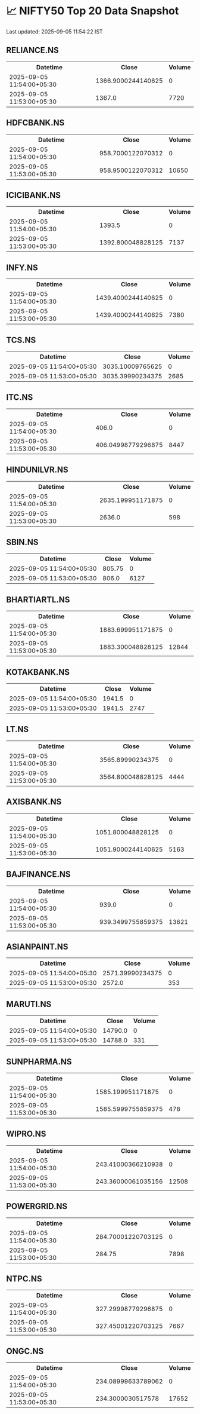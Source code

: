 # 📈 NIFTY50 Top 20 Data Snapshot

Last updated: 2025-09-05 11:54:22 IST

## RELIANCE.NS

<table>
  <tr><th>Datetime</th><th>Close</th><th>Volume</th></tr>
  <tr><td>2025-09-05 11:54:00+05:30</td><td>1366.9000244140625</td><td>0</td></tr>
  <tr><td>2025-09-05 11:53:00+05:30</td><td>1367.0</td><td>7720</td></tr>
</table>

## HDFCBANK.NS

<table>
  <tr><th>Datetime</th><th>Close</th><th>Volume</th></tr>
  <tr><td>2025-09-05 11:54:00+05:30</td><td>958.7000122070312</td><td>0</td></tr>
  <tr><td>2025-09-05 11:53:00+05:30</td><td>958.9500122070312</td><td>10650</td></tr>
</table>

## ICICIBANK.NS

<table>
  <tr><th>Datetime</th><th>Close</th><th>Volume</th></tr>
  <tr><td>2025-09-05 11:54:00+05:30</td><td>1393.5</td><td>0</td></tr>
  <tr><td>2025-09-05 11:53:00+05:30</td><td>1392.800048828125</td><td>7137</td></tr>
</table>

## INFY.NS

<table>
  <tr><th>Datetime</th><th>Close</th><th>Volume</th></tr>
  <tr><td>2025-09-05 11:54:00+05:30</td><td>1439.4000244140625</td><td>0</td></tr>
  <tr><td>2025-09-05 11:53:00+05:30</td><td>1439.4000244140625</td><td>7380</td></tr>
</table>

## TCS.NS

<table>
  <tr><th>Datetime</th><th>Close</th><th>Volume</th></tr>
  <tr><td>2025-09-05 11:54:00+05:30</td><td>3035.10009765625</td><td>0</td></tr>
  <tr><td>2025-09-05 11:53:00+05:30</td><td>3035.39990234375</td><td>2685</td></tr>
</table>

## ITC.NS

<table>
  <tr><th>Datetime</th><th>Close</th><th>Volume</th></tr>
  <tr><td>2025-09-05 11:54:00+05:30</td><td>406.0</td><td>0</td></tr>
  <tr><td>2025-09-05 11:53:00+05:30</td><td>406.04998779296875</td><td>8447</td></tr>
</table>

## HINDUNILVR.NS

<table>
  <tr><th>Datetime</th><th>Close</th><th>Volume</th></tr>
  <tr><td>2025-09-05 11:54:00+05:30</td><td>2635.199951171875</td><td>0</td></tr>
  <tr><td>2025-09-05 11:53:00+05:30</td><td>2636.0</td><td>598</td></tr>
</table>

## SBIN.NS

<table>
  <tr><th>Datetime</th><th>Close</th><th>Volume</th></tr>
  <tr><td>2025-09-05 11:54:00+05:30</td><td>805.75</td><td>0</td></tr>
  <tr><td>2025-09-05 11:53:00+05:30</td><td>806.0</td><td>6127</td></tr>
</table>

## BHARTIARTL.NS

<table>
  <tr><th>Datetime</th><th>Close</th><th>Volume</th></tr>
  <tr><td>2025-09-05 11:54:00+05:30</td><td>1883.699951171875</td><td>0</td></tr>
  <tr><td>2025-09-05 11:53:00+05:30</td><td>1883.300048828125</td><td>12844</td></tr>
</table>

## KOTAKBANK.NS

<table>
  <tr><th>Datetime</th><th>Close</th><th>Volume</th></tr>
  <tr><td>2025-09-05 11:54:00+05:30</td><td>1941.5</td><td>0</td></tr>
  <tr><td>2025-09-05 11:53:00+05:30</td><td>1941.5</td><td>2747</td></tr>
</table>

## LT.NS

<table>
  <tr><th>Datetime</th><th>Close</th><th>Volume</th></tr>
  <tr><td>2025-09-05 11:54:00+05:30</td><td>3565.89990234375</td><td>0</td></tr>
  <tr><td>2025-09-05 11:53:00+05:30</td><td>3564.800048828125</td><td>4444</td></tr>
</table>

## AXISBANK.NS

<table>
  <tr><th>Datetime</th><th>Close</th><th>Volume</th></tr>
  <tr><td>2025-09-05 11:54:00+05:30</td><td>1051.800048828125</td><td>0</td></tr>
  <tr><td>2025-09-05 11:53:00+05:30</td><td>1051.9000244140625</td><td>5163</td></tr>
</table>

## BAJFINANCE.NS

<table>
  <tr><th>Datetime</th><th>Close</th><th>Volume</th></tr>
  <tr><td>2025-09-05 11:54:00+05:30</td><td>939.0</td><td>0</td></tr>
  <tr><td>2025-09-05 11:53:00+05:30</td><td>939.3499755859375</td><td>13621</td></tr>
</table>

## ASIANPAINT.NS

<table>
  <tr><th>Datetime</th><th>Close</th><th>Volume</th></tr>
  <tr><td>2025-09-05 11:54:00+05:30</td><td>2571.39990234375</td><td>0</td></tr>
  <tr><td>2025-09-05 11:53:00+05:30</td><td>2572.0</td><td>353</td></tr>
</table>

## MARUTI.NS

<table>
  <tr><th>Datetime</th><th>Close</th><th>Volume</th></tr>
  <tr><td>2025-09-05 11:54:00+05:30</td><td>14790.0</td><td>0</td></tr>
  <tr><td>2025-09-05 11:53:00+05:30</td><td>14788.0</td><td>331</td></tr>
</table>

## SUNPHARMA.NS

<table>
  <tr><th>Datetime</th><th>Close</th><th>Volume</th></tr>
  <tr><td>2025-09-05 11:54:00+05:30</td><td>1585.199951171875</td><td>0</td></tr>
  <tr><td>2025-09-05 11:53:00+05:30</td><td>1585.5999755859375</td><td>478</td></tr>
</table>

## WIPRO.NS

<table>
  <tr><th>Datetime</th><th>Close</th><th>Volume</th></tr>
  <tr><td>2025-09-05 11:54:00+05:30</td><td>243.41000366210938</td><td>0</td></tr>
  <tr><td>2025-09-05 11:53:00+05:30</td><td>243.36000061035156</td><td>12508</td></tr>
</table>

## POWERGRID.NS

<table>
  <tr><th>Datetime</th><th>Close</th><th>Volume</th></tr>
  <tr><td>2025-09-05 11:54:00+05:30</td><td>284.70001220703125</td><td>0</td></tr>
  <tr><td>2025-09-05 11:53:00+05:30</td><td>284.75</td><td>7898</td></tr>
</table>

## NTPC.NS

<table>
  <tr><th>Datetime</th><th>Close</th><th>Volume</th></tr>
  <tr><td>2025-09-05 11:54:00+05:30</td><td>327.29998779296875</td><td>0</td></tr>
  <tr><td>2025-09-05 11:53:00+05:30</td><td>327.45001220703125</td><td>7667</td></tr>
</table>

## ONGC.NS

<table>
  <tr><th>Datetime</th><th>Close</th><th>Volume</th></tr>
  <tr><td>2025-09-05 11:54:00+05:30</td><td>234.08999633789062</td><td>0</td></tr>
  <tr><td>2025-09-05 11:53:00+05:30</td><td>234.3000030517578</td><td>17652</td></tr>
</table>

